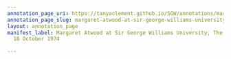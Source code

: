 ```yaml
---
annotation_page_uri: https://tanyaclement.github.io/SGW/annotations/margaret-atwood-at-sir-george-williams-university-the-poetry-series-18-october-1974-canvas-1-audience.json
annotation_page_slug: margaret-atwood-at-sir-george-williams-university-the-poetry-series-18-october-1974-canvas-1-audience
layout: annotation_page
manifest_label: Margaret Atwood at Sir George Williams University, The Poetry Series,
  18 October 1974

---
```

